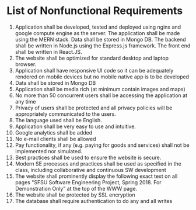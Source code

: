 # List of Nonfunctional Requirements

1. Application shall be developed, tested and deployed using nginx and google compute engine as the server. The application shall be made using the MERN stack. Data shall be stored in Mongo DB. The backend shall be written in Node.js using the Express.js framework. The front end shall be written in React.JS.
2. The website shall be optimized for standard desktop and laptop browser.
3. Application shall have responsive UI code so it can be adequately rendered on mobile devices but no mobile native app is to be developed
4. Data shall be stored in Mongo DB
5. Application shall be media rich (at minimum contain images and maps)
6. No more than 50 concurrent users shall be accessing the application at any time
7. Privacy of users shall be protected and all privacy policies will be appropriately communicated to the users.
8. The language used shall be English.
9. Application shall be very easy to use and intuitive.
10. Google analytics shall be added
11. No e-mail clients shall be allowed
12. Pay functionality, if any (e.g. paying for goods and services) shall not be implemented nor simulated.
13. Best practices shall be used to ensure the website is secure.
14. Modern SE processes and practices shall be used as specified in the class, including collaborative and continuous SW development
15. The website shall prominently display the following exact text on all pages "SFSU Software Engineering Project, Spring 2018.  For Demonstration Only” at the top of the WWW page. 
16. The website shall be protected by SSL encryption
17. The database shall require authentication to do any and all writes


